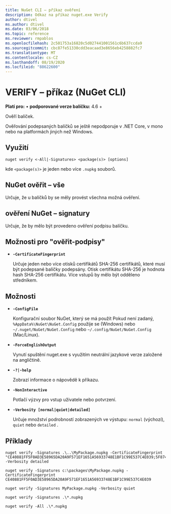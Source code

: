 ```yaml
---
title: NuGet CLI – příkaz ověření
description: Odkaz na příkaz nuget.exe Verify
author: dtivel
ms.author: dtivel
ms.date: 03/06/2018
ms.topic: reference
ms.reviewer: rmpablos
ms.openlocfilehash: 2c501753a16820c5d027441001561c6b637ccda9
ms.sourcegitcommit: cbc87fe51330cdd3eacaad3e8656eb4258882fc7
ms.translationtype: MT
ms.contentlocale: cs-CZ
ms.lasthandoff: 08/19/2020
ms.locfileid: "88622600"
---
```

# <a name="verify-command-nuget-cli"></a>VERIFY – příkaz (NuGet CLI)

**Platí pro:** &bullet; **podporované verze balíčku:** 4.6 +

Ověří balíček.

Ověřování podepsaných balíčků se ještě nepodporuje v .NET Core, v mono nebo na platformách jiných než Windows.

## <a name="usage"></a>Využití

```cli
nuget verify <-All|-Signatures> <package(s)> [options]
```

kde `<package(s)>` je jeden nebo více `.nupkg` souborů.

## <a name="nuget-verify--all"></a>NuGet ověřit – vše

Určuje, že u balíčků by se měly provést všechna možná ověření.

## <a name="nuget-verify--signatures"></a>ověření NuGet – signatury

Určuje, že by mělo být provedeno ověření podpisu balíčku.

## <a name="options-for-verify--signatures"></a>Možnosti pro "ověřit-podpisy"

- **`-CertificateFingerprint`**

  Určuje jeden nebo více otisků certifikátů SHA-256 certifikátů, které musí být podepsané balíčky podepsány. Otisk certifikátu SHA-256 je hodnota hash SHA-256 certifikátu. Více vstupů by mělo být odděleno středníkem.

## <a name="options"></a>Možnosti

- **`-ConfigFile`**

  Konfigurační soubor NuGet, který se má použít Pokud není zadaný, `%AppData%\NuGet\NuGet.Config` použije se (Windows) nebo `~/.nuget/NuGet/NuGet.Config` nebo `~/.config/NuGet/NuGet.Config` (Mac/Linux).

- **`-ForceEnglishOutput`**

  Vynutí spuštění nuget.exe s využitím neutrální jazykové verze založené na angličtině.

- **`-?|-help`**

  Zobrazí informace o nápovědě k příkazu.

- **`-NonInteractive`**

  Potlačí výzvy pro vstup uživatele nebo potvrzení.

- **`-Verbosity [normal|quiet|detailed]`**

  Určuje množství podrobností zobrazených ve výstupu: `normal` (výchozí), `quiet` nebo `detailed` .

## <a name="examples"></a>Příklady

```cli
nuget verify -Signatures .\..\MyPackage.nupkg -CertificateFingerprint "CE40881FF5F0AD3E58965DA20A9F571EF1651A56933748E1BF1C99E537C4E039;5F874AAF47BCB268A19357364E7FBB09D6BF9E8A93E1229909AC5CAC865802E2" -Verbosity detailed

nuget verify -Signatures c:\packages\MyPackage.nupkg -CertificateFingerprint CE40881FF5F0AD3E58965DA20A9F571EF1651A56933748E1BF1C99E537C4E039

nuget verify -Signatures MyPackage.nupkg -Verbosity quiet

nuget verify -Signatures .\*.nupkg

nuget verify -All .\*.nupkg

```